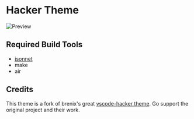# Hacker Theme

![Preview](https://i.imgur.com/74o7rwo.png)

## Required Build Tools

- [jsonnet](https://github.com/google/jsonnet)
- make
- air

## Credits

This theme is a fork of brenix's great [vscode-hacker theme](https://github.com/brenix/vscode-hacker).
Go support the original project and their work.
